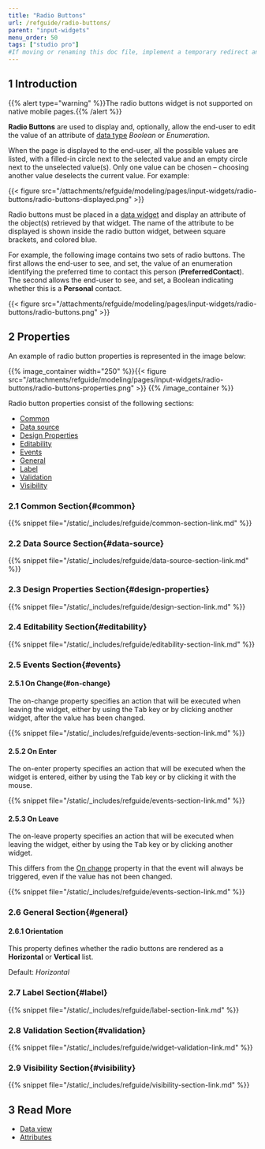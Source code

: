 ```yaml
---
title: "Radio Buttons"
url: /refguide/radio-buttons/
parent: "input-widgets"
menu_order: 50
tags: ["studio pro"]
#If moving or renaming this doc file, implement a temporary redirect and let the respective team know they should update the URL in the product. See Mapping to Products for more details.
---
```


## 1 Introduction

{{% alert type="warning" %}}The radio buttons widget is not supported on native mobile pages.{{% /alert %}}

**Radio Buttons** are used to display and, optionally, allow the end-user to edit the value of an attribute of [data type](/refguide/data-types/) *Boolean* or *Enumeration*.

When the page is displayed to the end-user, all the possible values are listed, with a filled-in circle next to the selected value and an empty circle next to the unselected value(s). Only one value can be chosen – choosing another value deselects the current value. For example:

{{< figure src="/attachments/refguide/modeling/pages/input-widgets/radio-buttons/radio-buttons-displayed.png" >}}

Radio buttons must be placed in a [data widget](/refguide/data-widgets/) and display an attribute of the object(s) retrieved by that widget. The name of the attribute to be displayed is shown inside the radio button widget, between square brackets, and colored blue.

For example, the following image contains two sets of radio buttons.  The first allows the end-user to see, and set, the value of an enumeration identifying the preferred time to contact this person (**PreferredContact**). The second allows the end-user to see, and set, a Boolean indicating whether this is a **Personal** contact.

{{< figure src="/attachments/refguide/modeling/pages/input-widgets/radio-buttons/radio-buttons.png" >}}

## 2 Properties

An example of radio button properties is represented in the image below:

{{% image_container width="250" %}}{{< figure src="/attachments/refguide/modeling/pages/input-widgets/radio-buttons/radio-buttons-properties.png" >}}
{{% /image_container %}}

Radio button properties consist of the following sections:

* [Common](#common)
* [Data source](#data-source)
* [Design Properties](#design-properties)
* [Editability](#editability)
* [Events](#events)
* [General](#general)
* [Label](#label)
* [Validation](#validation)
* [Visibility](#visibility)

### 2.1 Common Section{#common}

{{% snippet file="/static/_includes/refguide/common-section-link.md" %}}

### 2.2 Data Source Section{#data-source}

{{% snippet file="/static/_includes/refguide/data-source-section-link.md" %}}

### 2.3 Design Properties Section{#design-properties}

{{% snippet file="/static/_includes/refguide/design-section-link.md" %}} 

### 2.4 Editability Section{#editability}

{{% snippet file="/static/_includes/refguide/editability-section-link.md" %}}

### 2.5 Events Section{#events}

#### 2.5.1 On Change{#on-change}

The on-change property specifies an action that will be executed when leaving the widget, either by using the <kbd>Tab</kbd> key or by clicking another widget, after the value has been changed.

{{% snippet file="/static/_includes/refguide/events-section-link.md" %}}

#### 2.5.2 On Enter

The on-enter property specifies an action that will be executed when the widget is entered, either by using the <kbd>Tab</kbd> key or by clicking it with the mouse.

{{% snippet file="/static/_includes/refguide/events-section-link.md" %}}

#### 2.5.3 On Leave

The on-leave property specifies an action that will be executed when leaving the widget, either by using the <kbd>Tab</kbd> key or by clicking another widget.

This differs from the [On change](#on-change) property in that the event will always be triggered, even if the value has not been changed.

{{% snippet file="/static/_includes/refguide/events-section-link.md" %}}

### 2.6 General Section{#general}

#### 2.6.1 Orientation

This property defines whether the radio buttons are rendered as a **Horizontal** or **Vertical** list.

Default: *Horizontal*

### 2.7 Label Section{#label}

{{% snippet file="/static/_includes/refguide/label-section-link.md" %}}

### 2.8 Validation Section{#validation}

{{% snippet file="/static/_includes/refguide/widget-validation-link.md" %}}

### 2.9 Visibility Section{#visibility}

{{% snippet file="/static/_includes/refguide/visibility-section-link.md" %}}

## 3 Read More

*   [Data view](/refguide/data-view/)
*   [Attributes](/refguide/attributes/)
